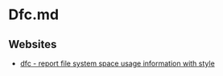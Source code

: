 # Dfc.md

## Websites

* [dfc - report file system space usage information with style](https://man.archlinux.org/man/extra/dfc/dfc.1.en)
